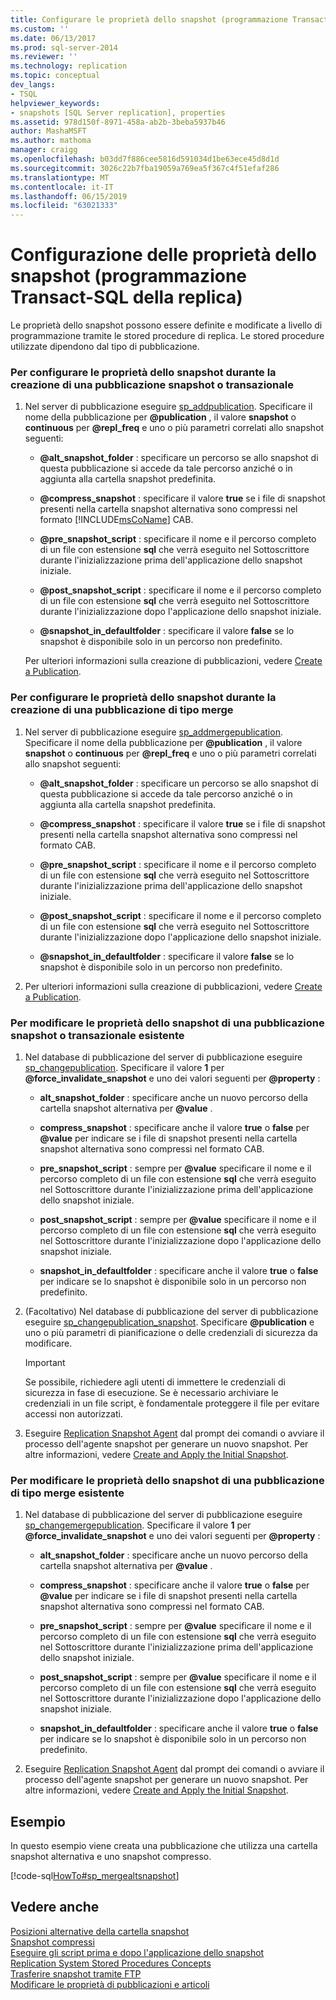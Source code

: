 ```yaml
---
title: Configurare le proprietà dello snapshot (programmazione Transact-SQL della replica) | Microsoft Docs
ms.custom: ''
ms.date: 06/13/2017
ms.prod: sql-server-2014
ms.reviewer: ''
ms.technology: replication
ms.topic: conceptual
dev_langs:
- TSQL
helpviewer_keywords:
- snapshots [SQL Server replication], properties
ms.assetid: 978d150f-8971-458a-ab2b-3beba5937b46
author: MashaMSFT
ms.author: mathoma
manager: craigg
ms.openlocfilehash: b03dd7f886cee5816d591034d1be63ece45d8d1d
ms.sourcegitcommit: 3026c22b7fba19059a769ea5f367c4f51efaf286
ms.translationtype: MT
ms.contentlocale: it-IT
ms.lasthandoff: 06/15/2019
ms.locfileid: "63021333"
---
```

# <a name="configure-snapshot-properties-replication-transact-sql-programming"></a>Configurazione delle proprietà dello snapshot (programmazione Transact-SQL della replica)
  Le proprietà dello snapshot possono essere definite e modificate a livello di programmazione tramite le stored procedure di replica. Le stored procedure utilizzate dipendono dal tipo di pubblicazione.  
  
### <a name="to-configure-snapshot-properties-when-creating-a-snapshot-or-transactional-publication"></a>Per configurare le proprietà dello snapshot durante la creazione di una pubblicazione snapshot o transazionale  
  
1.  Nel server di pubblicazione eseguire [sp_addpublication](/sql/relational-databases/system-stored-procedures/sp-addpublication-transact-sql). Specificare il nome della pubblicazione per **@publication** , il valore **snapshot** o **continuous** per **@repl_freq** e uno o più parametri correlati allo snapshot seguenti:  
  
    -   **@alt_snapshot_folder** : specificare un percorso se allo snapshot di questa pubblicazione si accede da tale percorso anziché o in aggiunta alla cartella snapshot predefinita.  
  
    -   **@compress_snapshot** : specificare il valore **true** se i file di snapshot presenti nella cartella snapshot alternativa sono compressi nel formato [!INCLUDE[msCoName](../../../includes/msconame-md.md)] CAB.  
  
    -   **@pre_snapshot_script** : specificare il nome e il percorso completo di un file con estensione **sql** che verrà eseguito nel Sottoscrittore durante l'inizializzazione prima dell'applicazione dello snapshot iniziale.  
  
    -   **@post_snapshot_script** : specificare il nome e il percorso completo di un file con estensione **sql** che verrà eseguito nel Sottoscrittore durante l'inizializzazione dopo l'applicazione dello snapshot iniziale.  
  
    -   **@snapshot_in_defaultfolder** : specificare il valore **false** se lo snapshot è disponibile solo in un percorso non predefinito.  
  
     Per ulteriori informazioni sulla creazione di pubblicazioni, vedere [Create a Publication](create-a-publication.md).  
  
### <a name="to-configure-snapshot-properties-when-creating-a-merge-publication"></a>Per configurare le proprietà dello snapshot durante la creazione di una pubblicazione di tipo merge  
  
1.  Nel server di pubblicazione eseguire [sp_addmergepublication](/sql/relational-databases/system-stored-procedures/sp-addmergepublication-transact-sql). Specificare il nome della pubblicazione per **@publication** , il valore **snapshot** o **continuous** per **@repl_freq** e uno o più parametri correlati allo snapshot seguenti:  
  
    -   **@alt_snapshot_folder** : specificare un percorso se allo snapshot di questa pubblicazione si accede da tale percorso anziché o in aggiunta alla cartella snapshot predefinita.  
  
    -   **@compress_snapshot** : specificare il valore **true** se i file di snapshot presenti nella cartella snapshot alternativa sono compressi nel formato CAB.  
  
    -   **@pre_snapshot_script** : specificare il nome e il percorso completo di un file con estensione **sql** che verrà eseguito nel Sottoscrittore durante l'inizializzazione prima dell'applicazione dello snapshot iniziale.  
  
    -   **@post_snapshot_script** : specificare il nome e il percorso completo di un file con estensione **sql** che verrà eseguito nel Sottoscrittore durante l'inizializzazione dopo l'applicazione dello snapshot iniziale.  
  
    -   **@snapshot_in_defaultfolder** : specificare il valore **false** se lo snapshot è disponibile solo in un percorso non predefinito.  
  
2.  Per ulteriori informazioni sulla creazione di pubblicazioni, vedere [Create a Publication](create-a-publication.md).  
  
### <a name="to-modify-snapshot-properties-of-an-existing-snapshot-or-transactional-publication"></a>Per modificare le proprietà dello snapshot di una pubblicazione snapshot o transazionale esistente  
  
1.  Nel database di pubblicazione del server di pubblicazione eseguire [sp_changepublication](/sql/relational-databases/system-stored-procedures/sp-changepublication-transact-sql). Specificare il valore **1** per **@force_invalidate_snapshot** e uno dei valori seguenti per **@property** :  
  
    -   **alt_snapshot_folder** : specificare anche un nuovo percorso della cartella snapshot alternativa per **@value** .  
  
    -   **compress_snapshot** : specificare anche il valore **true** o **false** per **@value** per indicare se i file di snapshot presenti nella cartella snapshot alternativa sono compressi nel formato CAB.  
  
    -   **pre_snapshot_script** : sempre per **@value** specificare il nome e il percorso completo di un file con estensione **sql** che verrà eseguito nel Sottoscrittore durante l'inizializzazione prima dell'applicazione dello snapshot iniziale.  
  
    -   **post_snapshot_script** : sempre per **@value** specificare il nome e il percorso completo di un file con estensione **sql** che verrà eseguito nel Sottoscrittore durante l'inizializzazione dopo l'applicazione dello snapshot iniziale.  
  
    -   **snapshot_in_defaultfolder** : specificare anche il valore **true** o **false** per indicare se lo snapshot è disponibile solo in un percorso non predefinito.  
  
2.  (Facoltativo) Nel database di pubblicazione del server di pubblicazione eseguire [sp_changepublication_snapshot](/sql/relational-databases/system-stored-procedures/sp-changepublication-snapshot-transact-sql). Specificare **@publication** e uno o più parametri di pianificazione o delle credenziali di sicurezza da modificare.  
  
    > [!IMPORTANT]  
    >  Se possibile, richiedere agli utenti di immettere le credenziali di sicurezza in fase di esecuzione. Se è necessario archiviare le credenziali in un file script, è fondamentale proteggere il file per evitare accessi non autorizzati.  
  
3.  Eseguire [Replication Snapshot Agent](../agents/replication-snapshot-agent.md) dal prompt dei comandi o avviare il processo dell'agente snapshot per generare un nuovo snapshot. Per altre informazioni, vedere [Create and Apply the Initial Snapshot](../create-and-apply-the-initial-snapshot.md).  
  
### <a name="to-modify-snapshot-properties-of-an-existing-merge-publication"></a>Per modificare le proprietà dello snapshot di una pubblicazione di tipo merge esistente  
  
1.  Nel database di pubblicazione del server di pubblicazione eseguire [sp_changemergepublication](/sql/relational-databases/system-stored-procedures/sp-changemergepublication-transact-sql). Specificare il valore **1** per **@force_invalidate_snapshot** e uno dei valori seguenti per **@property** :  
  
    -   **alt_snapshot_folder** : specificare anche un nuovo percorso della cartella snapshot alternativa per **@value** .  
  
    -   **compress_snapshot** : specificare anche il valore **true** o **false** per **@value** per indicare se i file di snapshot presenti nella cartella snapshot alternativa sono compressi nel formato CAB.  
  
    -   **pre_snapshot_script** : sempre per **@value** specificare il nome e il percorso completo di un file con estensione **sql** che verrà eseguito nel Sottoscrittore durante l'inizializzazione prima dell'applicazione dello snapshot iniziale.  
  
    -   **post_snapshot_script** : sempre per **@value** specificare il nome e il percorso completo di un file con estensione **sql** che verrà eseguito nel Sottoscrittore durante l'inizializzazione dopo l'applicazione dello snapshot iniziale.  
  
    -   **snapshot_in_defaultfolder** : specificare anche il valore **true** o **false** per indicare se lo snapshot è disponibile solo in un percorso non predefinito.  
  
2.  Eseguire [Replication Snapshot Agent](../agents/replication-snapshot-agent.md) dal prompt dei comandi o avviare il processo dell'agente snapshot per generare un nuovo snapshot. Per altre informazioni, vedere [Create and Apply the Initial Snapshot](../create-and-apply-the-initial-snapshot.md).  
  
## <a name="example"></a>Esempio  
 In questo esempio viene creata una pubblicazione che utilizza una cartella snapshot alternativa e uno snapshot compresso.  
  
 [!code-sql[HowTo#sp_mergealtsnapshot](../../../snippets/tsql/SQL15/replication/howto/tsql/createmergepubaltsnapshot.sql#sp_mergealtsnapshot)]  
  
## <a name="see-also"></a>Vedere anche  
 [Posizioni alternative della cartella snapshot](../alternate-snapshot-folder-locations.md)   
 [Snapshot compressi](../compressed-snapshots.md)   
 [Eseguire gli script prima e dopo l'applicazione dello snapshot](../snapshot-options.md#execute-scripts-before-and-after-snapshot-is-applied)   
 [Replication System Stored Procedures Concepts](../concepts/replication-system-stored-procedures-concepts.md)   
 [Trasferire snapshot tramite FTP](../transfer-snapshots-through-ftp.md)   
 [Modificare le proprietà di pubblicazioni e articoli](change-publication-and-article-properties.md)  
  
  
